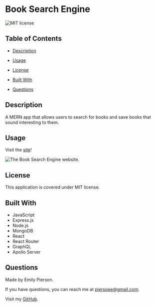 # Book Search Engine
![MIT license](https://img.shields.io/badge/license-MIT-yellow)

## Table of Contents 

* [Description](#description)

* [Usage](#usage)

* [License](#license)

* [Built With](#built-with)

* [Questions](#questions)

## Description 
A MERN app that allows users to search for books and save books that sound interesting to them. 

## Usage
Visit the [site]( link )!

![The Book Search Engine website.](/client/public/deep-thoughts.png)


## License
This application is covered under MIT license.

## Built With
* JavaScript
* Express.js
* Node.js
* MongoDB
* React
* React Router
* GraphQL
* Apollo Server

## Questions
Made by Emily Pierson.

If you have questions, you can reach me at piersoee@gmail.com. 

Visit my [GitHub](https://github.com/emilypier).
